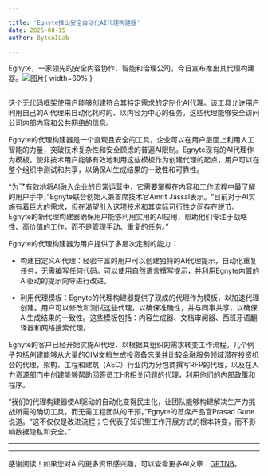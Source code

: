 ```yaml
---

title: 'Egnyte推出安全自动化AI代理构建器'
date: 2025-08-15
author: ByteAILab

---
```


Egnyte，一家领先的安全内容协作、智能和治理公司，今日宣布推出其代理构建器。![图片](https://ai-techpark.com/wp-content/uploads/Egnyte-Launches.jpg){ width=60% }

---
这个无代码框架使用户能够创建符合其特定需求的定制化AI代理。该工具允许用户利用自己的AI代理来自动化耗时的、以内容为中心的任务，这些代理能够安全访问公司内部内容和公共网络的信息。

Egnyte的代理构建器是一个直观且安全的工具，企业可以在用户层面上利用人工智能的力量，突破技术复杂性和安全顾虑的普遍AI限制。Egnyte现有的AI代理作为模板，使非技术用户能够有效地利用这些模板作为创建代理的起点，用户可以在整个组织中测试和共享，以确保AI生成结果的一致性和可靠性。

“为了有效地将AI融入企业的日常运营中，它需要掌握在内容和工作流程中最了解的用户手中，”Egnyte联合创始人兼首席技术官Amrit Jassal表示。“目前对于AI实施有着巨大的需求，但在渴望引入这项技术和其实际可行性之间存在脱节。Egnyte的新代理构建器确保用户能够利用实用的AI应用，帮助他们专注于战略性、高价值的工作，而不是管理手动、重复的任务。”

Egnyte的代理构建器为用户提供了多层次定制的能力：

- 构建自定义AI代理：经验丰富的用户可以创建独特的AI代理提示，自动化重复任务，无需编写任何代码。可以使用自然语言撰写提示，并利用Egnyte内置的AI驱动的提示向导进行改进。

- 利用代理模板：Egnyte的代理构建器提供了现成的代理作为模板，以加速代理创建。用户可以修改和测试这些代理，以确保准确性，并与同事共享，以确保AI生成结果的一致性。这些模板包括：内容生成器、文档审阅器、西班牙语翻译器和网络搜索代理。

Egnyte的客户已经开始实施AI代理，以根据其组织的需求转变工作流程。几个例子包括创建能够从大量的CIM文档生成投资备忘录并比较金融服务领域潜在投资机会的代理，架构、工程和建筑（AEC）行业内为分包商撰写RFP的代理，以及在人力资源部门中创建能够帮助回答员工HR相关问题的代理，利用他们的内部政策和程序。

“我们的代理构建器使AI驱动的自动化变得民主化，让团队能够构建解决生产力挑战所需的确切工具，而无需工程团队的干预，”Egnyte的首席产品官Prasad Gune说道。“这不仅仅是改进流程；它代表了知识型工作开展方式的根本转变，而不影响数据隐私和安全。”


---
---
感谢阅读！如果您对AI的更多资讯感兴趣，可以查看更多AI文章：[GPTNB](https://gptnb.com)。